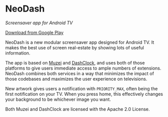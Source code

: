 # NeoDash
_Screensaver app for Android TV_

[Download from Google Play](https://play.google.com/store/apps/details?id=news.androidtv.neodash)

NeoDash is a new modular screensaver app designed for Android TV. It makes the best use of screen real-estate by showing lots of useful information.

The app is based on [Muzei](https://github.com/romannurik/muzei) and [DashClock](https://github.com/romannurik/dashclock), and uses both of those platforms to give users immediate access to ample numbers of extensions. NeoDash combines both services in a way that minimizes the impact of those codebases and maximizes the user experience on televisions.

New artwork gives users a notification with `PRIORITY_MAX`, often being the first notification on your TV. When you press home, this effectively changes your background to be whichever image you want.

Both Muzei and DashClock are licensed with the Apache 2.0 License.